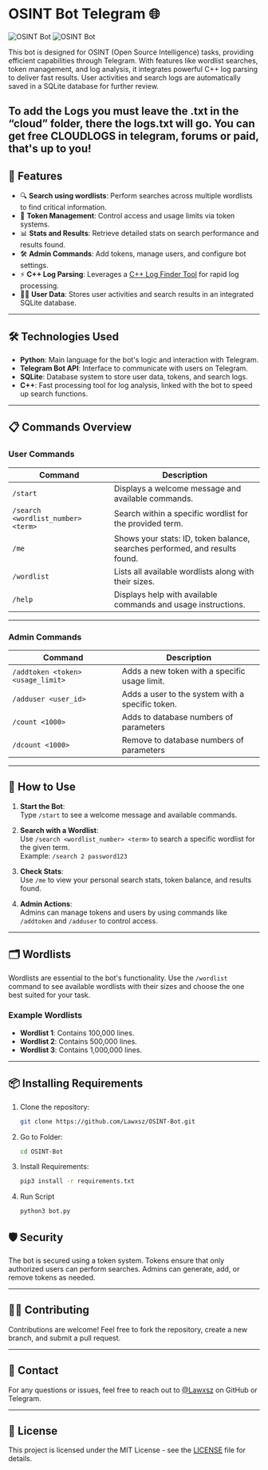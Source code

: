 # **OSINT Bot Telegram** 🌐

![OSINT Bot](https://i.imgur.com/OKZubqZ.png) 
![OSINT Bot](https://i.imgur.com/WNXscmd.png) 

This bot is designed for OSINT (Open Source Intelligence) tasks, providing efficient capabilities through Telegram. With features like wordlist searches, token management, and log analysis, it integrates powerful C++ log parsing to deliver fast results. User activities and search logs are automatically saved in a SQLite database for further review.

To add the Logs you must leave the .txt in the “cloud” folder, there the logs.txt will go. You can get free CLOUDLOGS in telegram, forums or paid, that's up to you!
---

## 🚀 **Features**
- 🔍 **Search using wordlists**: Perform searches across multiple wordlists to find critical information.
- 🔑 **Token Management**: Control access and usage limits via token systems.
- 📊 **Stats and Results**: Retrieve detailed stats on search performance and results found.
- 🛠️ **Admin Commands**: Add tokens, manage users, and configure bot settings.
- ⚡ **C++ Log Parsing**: Leverages a [C++ Log Finder Tool](https://github.com/Lawxsz/log-finder) for rapid log processing.
- 🧑‍💻 **User Data**: Stores user activities and search results in an integrated SQLite database.

---

## 🛠️ **Technologies Used**
- **Python**: Main language for the bot's logic and interaction with Telegram.
- **Telegram Bot API**: Interface to communicate with users on Telegram.
- **SQLite**: Database system to store user data, tokens, and search logs.
- **C++**: Fast processing tool for log analysis, linked with the bot to speed up search functions.

---

## 📋 **Commands Overview**
### **User Commands**
| Command                               | Description                                                                 |
|---------------------------------------|-----------------------------------------------------------------------------|
| `/start`                              | Displays a welcome message and available commands.                          |
| `/search <wordlist_number> <term>`    | Search within a specific wordlist for the provided term.                    |
| `/me`                                 | Shows your stats: ID, token balance, searches performed, and results found. |
| `/wordlist`                           | Lists all available wordlists along with their sizes.                       |
| `/help`                               | Displays help with available commands and usage instructions.               |

---

### **Admin Commands**
| Command                               | Description                                                                 |
|---------------------------------------|-----------------------------------------------------------------------------|
| `/addtoken <token> <usage_limit>`     | Adds a new token with a specific usage limit.                               |
| `/adduser <user_id>`                  | Adds a user to the system with a specific token.                            |
| `/count <1000>`                       | Adds to database numbers of parameters                                      |
| `/dcount <1000>`                      | Remove to database numbers of parameters                                    |

---

## 📝 **How to Use**

1. **Start the Bot**:  
   Type `/start` to see a welcome message and available commands.

2. **Search with a Wordlist**:  
   Use `/search <wordlist_number> <term>` to search a specific wordlist for the given term.  
   Example: `/search 2 password123`

3. **Check Stats**:  
   Use `/me` to view your personal search stats, token balance, and results found.

4. **Admin Actions**:  
   Admins can manage tokens and users by using commands like `/addtoken` and `/adduser` to control access.

---

## 🗂️ **Wordlists**
Wordlists are essential to the bot's functionality. Use the `/wordlist` command to see available wordlists with their sizes and choose the one best suited for your task.

### **Example Wordlists**
- **Wordlist 1**: Contains 100,000 lines.
- **Wordlist 2**: Contains 500,000 lines.
- **Wordlist 3**: Contains 1,000,000 lines.

---
## 📦 **Installing Requirements**

1. Clone the repository:
   ```bash
   git clone https://github.com/Lawxsz/OSINT-Bot.git

2. Go to Folder:
   ```bash
   cd OSINT-Bot
3. Install Requirements:
   ```bash
   pip3 install -r requirements.txt
   
4. Run Script
   ```bash
   python3 bot.py


## 🛡️ **Security**
The bot is secured using a token system. Tokens ensure that only authorized users can perform searches. Admins can generate, add, or remove tokens as needed.

---

## 🧑‍💻 **Contributing**
Contributions are welcome! Feel free to fork the repository, create a new branch, and submit a pull request.

---

## 💬 **Contact**
For any questions or issues, feel free to reach out to [@Lawxsz](https://github.com/Lawxsz) on GitHub or Telegram.

---

## 📄 **License**
This project is licensed under the MIT License - see the [LICENSE](LICENSE) file for details.
